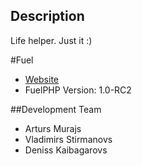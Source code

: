 ## Description

Life helper. Just it :)

#Fuel

* [Website](http://saaboke.com/)
* FuelPHP Version: 1.0-RC2

##Development Team

* Arturs Murajs
* Vladimirs Stirmanovs
* Deniss Kaibagarovs 
